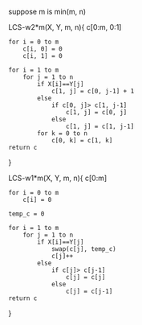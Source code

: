 suppose m is min(m, n)

LCS-w2*m(X, Y, m, n){
    c[0:m, 0:1]

    for i = 0 to m
        c[i, 0] = 0
        c[i, 1] = 0
    
    for i = 1 to m
        for j = 1 to n
            if X[i]==Y[j]
                c[1, j] = c[0, j-1] + 1
            else
                if c[0, j]> c[1, j-1]
                    c[1, j] = c[0, j]
                else
                    c[1, j] = c[1, j-1]
            for k = 0 to n
                c[0, k] = c[1, k]
    return c
}

LCS-w1*m(X, Y, m, n){
    c[0:m]

    for i = 0 to m
        c[i] = 0
    
    temp_c = 0

    for i = 1 to m
        for j = 1 to n
            if X[i]==Y[j]
                swap(c[j], temp_c)
                c[j]++
            else
                if c[j]> c[j-1]
                    c[j] = c[j]
                else
                    c[j] = c[j-1]
    return c
}


